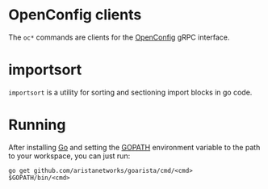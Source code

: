 # OpenConfig clients

The `oc*` commands are clients for the [OpenConfig](http://openconfig.net) gRPC interface.

# importsort

`importsort` is a utility for sorting and sectioning import blocks in go code.

# Running

After installing [Go](https://golang.org/dl/) and setting the [GOPATH](https://golang.org/doc/code.html#GOPATH) environment variable to the path to your workspace, you can just run:

```
go get github.com/aristanetworks/goarista/cmd/<cmd>
$GOPATH/bin/<cmd>
```
